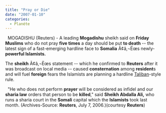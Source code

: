 ```yaml
---
title: "Pray or Die"
date: "2007-01-10"
categories: 
  - Planéte
---
```


  MOGADISHU (Reuters) - A leading **Mogadishu** sheikh said on **Friday Muslims** who do not pray **five times** a day should be put **to death** -- the latest sign of a fast-emerging hardline face to **Somalia** Ã¢â‚¬Ëœs newly-**powerful Islamists.**

The **sheikh** Ã¢â‚¬Ëœs statement -- which he confirmed to **Reuters** after it was broadcast on local media -- caused **consternation** among **resident**s and will fuel **foreign** fears the Islamists are planning a hardline [Taliban](http://topics.nytimes.com/top/reference/timestopics/organizations/t/taliban/index.html?inline=nyt-org "More articles about the Taliban.")\-style rule.

  "He who does not perform **prayer** will be considered as infidel and our **sharia law** orders that person to be **killed**," said **Sheikh Abdalla Ali,** who runs a sharia court in the **Somali** capital which the **Islamists** took last month. (Archives-Source: **Reuters**, July 7, 2006.)(courtesy **Reuters**)
